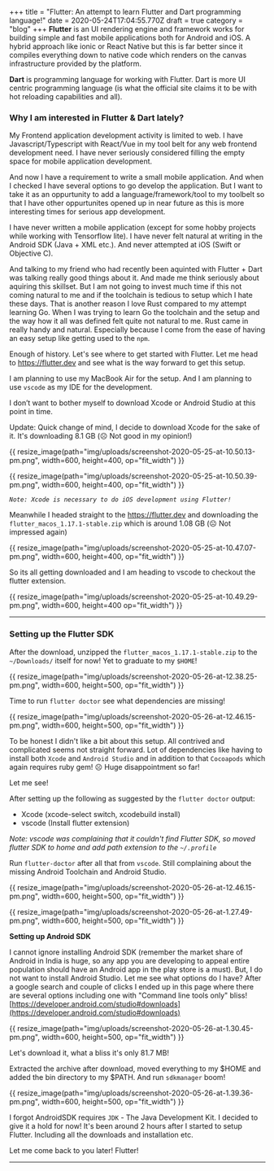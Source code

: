 +++
title = "Flutter: An attempt to learn Flutter and Dart programming language!"
date = 2020-05-24T17:04:55.770Z
draft = true
category = "blog"
+++
**Flutter** is an UI rendering engine and framework works for building simple and fast mobile applications both for Android and iOS. A hybrid approach like ionic or React Native but this is far better since it compiles everything down to native code which renders on the canvas infrastructure provided by the platform.

**Dart** is programming language for working with Flutter. Dart is more UI centric programming language (is what the official site claims it to be with hot reloading capabilities and all). 

### Why I am interested in Flutter & Dart lately?

My Frontend application development activity is limited to web. I have Javascript/Typescript with React/Vue in my tool belt for any web frontend development need. I have never seriously considered filling the empty space for mobile application development. 

And now I have a requirement to write a small mobile application. And when I checked I have several options to go develop the application. But I want to take it as an oppurtunity to add a language/framework/tool to my toolbelt so that I have other oppurtunites opened up in near future as this is more interesting times for serious app development. 

I have never written a mobile application (except for some hobby projects while working with Tensorflow lite). I have never felt natural at writing in the Android SDK (Java + XML etc.). And never attempted at iOS (Swift or Objective C). 

And talking to my friend who had recently been aquinted with Flutter + Dart was talking really good things about it. And made me think seriously about aquiring this skillset. But I am not going to invest much time if this not coming natural to me and if the toolchain is tedious to setup which I hate these days. That is another reason I love Rust compared to my attempt learning Go. When I was trying to learn Go the toolchain and the setup and the way how it all was defined felt quite not natural to me. Rust came in really handy and natural. Especially because I come from the ease of having an easy setup like getting used to the `npm`.

Enough of history. Let's see where to get started with Flutter. Let me head to https://flutter.dev and see what is the way forward to get this setup.

I am planning to use my MacBook Air for the setup. And I am planning to use `vscode` as my IDE for the development.

I don’t want to bother myself to download Xcode or Android Studio at this point in time.

Update: Quick change of mind, I decide to download Xcode for the sake of it. It's downloading 8.1 GB (☹️ Not good in my opinion!)

{{ resize_image(path="img/uploads/screenshot-2020-05-25-at-10.50.13-pm.png", width=600, height=400, op="fit_width") }}

{{ resize_image(path="img/uploads/screenshot-2020-05-25-at-10.50.39-pm.png", width=600, height=400, op="fit_width") }}

_`Note: Xcode is necessary to do iOS development using Flutter!`_

Meanwhile I headed straight to the https://flutter.dev and downloading the `flutter_macos_1.17.1-stable.zip` which is around 1.08 GB (☹️ Not impressed again)

{{ resize_image(path="img/uploads/screenshot-2020-05-25-at-10.47.07-pm.png", width=600, height=400, op="fit_width") }}

So its all getting downloaded and I am heading to vscode to checkout the flutter extension. 

{{ resize_image(path="img/uploads/screenshot-2020-05-25-at-10.49.29-pm.png", width=600, height=400 op="fit_width") }}

---

### Setting up the Flutter SDK

After the download, unzipped the `flutter_macos_1.17.1-stable.zip` to the `~/Downloads/` itself for now! Yet to graduate to my `$HOME`!

{{ resize_image(path="img/uploads/screenshot-2020-05-26-at-12.38.25-pm.png", width=600, height=500, op="fit_width") }}

Time to run `flutter doctor` see what dependencies are missing!

{{ resize_image(path="img/uploads/screenshot-2020-05-26-at-12.46.15-pm.png", width=600, height=500, op="fit_width") }}

To be honest I didn't like a bit about this setup. All contrived and complicated seems not straight forward. Lot of dependencies like having to install both `Xcode` and `Android Studio` and in addition to that `Cocoapods` which again requires ruby gem! ☹️ Huge disappointment so far!

Let me see!

After setting up the following as suggested by the `flutter doctor` output:

- Xcode (xcode-select switch, xcodebuild install)
- vscode (Install flutter extension)

_Note: vscode was complaining that it couldn't find Flutter SDK, so moved flutter SDK to home and add path extension to the `~/.profile`_


Run `flutter-doctor` after all that from `vscode`. Still complaining about the missing Android Toolchain and Android Studio. 

{{ resize_image(path="img/uploads/screenshot-2020-05-26-at-12.46.15-pm.png", width=600, height=500, op="fit_width") }}

{{ resize_image(path="img/uploads/screenshot-2020-05-26-at-1.27.49-pm.png", width=600, height=500, op="fit_width") }}

**Setting up Android SDK**

I cannot ignore installing Android SDK (remember the market share of Android in India is huge, so any app you are developing to appeal entire population should have an Android app in the play store is a must). But, I do not want to install Android Studio. Let me see what options do I have? After a google search and couple of clicks I ended up in this page where there are several options including one with "Command line tools only" bliss! [https://developer.android.com/studio#downloads](https://developer.android.com/studio#downloads)

{{ resize_image(path="img/uploads/screenshot-2020-05-26-at-1.30.45-pm.png", width=600, height=500, op="fit_width") }}

Let's download it, what a bliss it's only 81.7 MB!

Extracted the archive after download, moved everything to my $HOME and added the bin directory to my $PATH. And run `sdkmanager` boom!

{{ resize_image(path="img/uploads/screenshot-2020-05-26-at-1.39.36-pm.png", width=600, height=500, op="fit_width") }}

I forgot AndroidSDK requires `JDK` - The Java Development Kit. I decided to give it a hold for now! It's been around 2 hours after I started to setup Flutter. Including all the downloads and installation etc.

Let me come back to you later! Flutter!

---